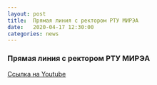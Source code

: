 ```yaml
---
layout: post
title:  Прямая линия с ректором РТУ МИРЭА  
date:   2020-04-17 12:30:00
categories: news
---
```

### Прямая линия с ректором РТУ МИРЭА

[Ссылка на Youtube](https://www.youtube.com/watch?v=CFfO4906mc0)

